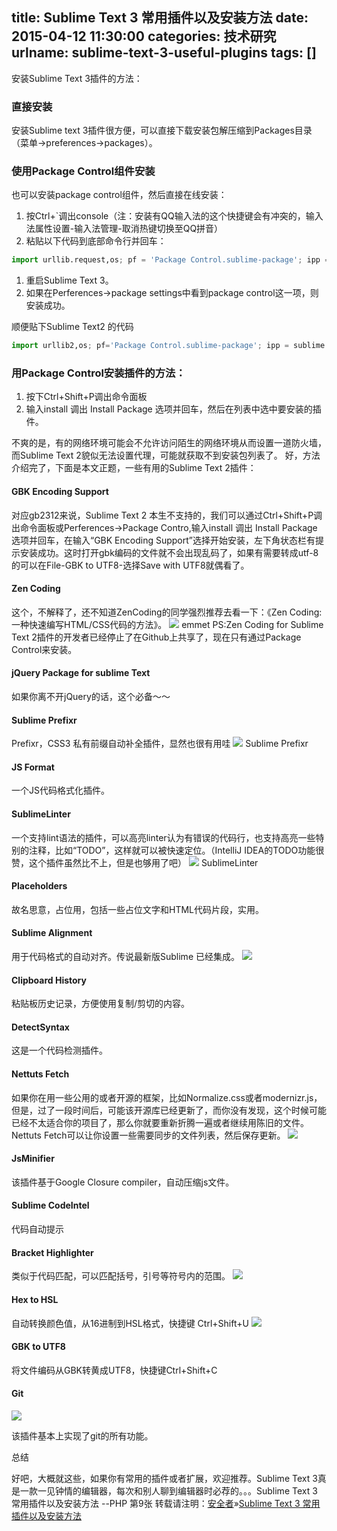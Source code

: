 title: Sublime Text 3 常用插件以及安装方法
date: 2015-04-12 11:30:00
categories: 技术研究
urlname: sublime-text-3-useful-plugins
tags: []
---
安装Sublime Text 3插件的方法：

### 直接安装 ###
安装Sublime text 3插件很方便，可以直接下载安装包解压缩到Packages目录（菜单->preferences->packages）。

### 使用Package Control组件安装 ###
也可以安装package control组件，然后直接在线安装：

1. 按Ctrl+`调出console（注：安装有QQ输入法的这个快捷键会有冲突的，输入法属性设置-输入法管理-取消热键切换至QQ拼音）
2. 粘贴以下代码到底部命令行并回车：

```python
import urllib.request,os; pf = 'Package Control.sublime-package'; ipp = sublime.installed_packages_path(); urllib.request.install_opener( urllib.request.build_opener( urllib.request.ProxyHandler()) ); open(os.path.join(ipp, pf), 'wb').write(urllib.request.urlopen( 'http://sublime.wbond.net/' + pf.replace(' ','%20')).read()) 
```
1. 重启Sublime Text 3。
2. 如果在Perferences->package settings中看到package control这一项，则安装成功。

<!--more-->

顺便贴下Sublime Text2 的代码
```python
import urllib2,os; pf='Package Control.sublime-package'; ipp = sublime.installed_packages_path(); os.makedirs( ipp ) if not os.path.exists(ipp) else None; urllib2.install_opener( urllib2.build_opener( urllib2.ProxyHandler( ))); open( os.path.join( ipp, pf), 'wb' ).write( urllib2.urlopen( 'http://sublime.wbond.net/' +pf.replace( ' ','%20' )).read()); print( 'Please restart Sublime Text to finish installation') 
```
### 用Package Control安装插件的方法： ###

1. 按下Ctrl+Shift+P调出命令面板
2. 输入install 调出 Install Package 选项并回车，然后在列表中选中要安装的插件。

不爽的是，有的网络环境可能会不允许访问陌生的网络环境从而设置一道防火墙，而Sublime Text 2貌似无法设置代理，可能就获取不到安装包列表了。
好，方法介绍完了，下面是本文正题，一些有用的Sublime Text 2插件：

#### GBK Encoding Support ####
对应gb2312来说，Sublime Text 2 本生不支持的，我们可以通过Ctrl+Shift+P调出命令面板或Perferences->Package Contro,输入install 调出 Install Package 选项并回车，在输入“GBK Encoding Support”选择开始安装，左下角状态栏有提示安装成功。这时打开gbk编码的文件就不会出现乱码了，如果有需要转成utf-8的可以在File-GBK to UTF8-选择Save with UTF8就偶看了。

#### Zen Coding ####
这个，不解释了，还不知道ZenCoding的同学强烈推荐去看一下：《Zen Coding: 一种快速编写HTML/CSS代码的方法》。
![](/images/tp_old/image/20150412/20150412193755_30747.png)
emmet
PS:Zen Coding for Sublime Text 2插件的开发者已经停止了在Github上共享了，现在只有通过Package Control来安装。

#### jQuery Package for sublime Text ####
如果你离不开jQuery的话，这个必备～～

#### Sublime Prefixr ####
Prefixr，CSS3 私有前缀自动补全插件，显然也很有用哇
![](/images/tp_old/image/20150412/20150412193811_66979.png)
Sublime Prefixr

#### JS Format ####

一个JS代码格式化插件。

#### SublimeLinter ####

一个支持lint语法的插件，可以高亮linter认为有错误的代码行，也支持高亮一些特别的注释，比如“TODO”，这样就可以被快速定位。（IntelliJ IDEA的TODO功能很赞，这个插件虽然比不上，但是也够用了吧）
![](/images/tp_old/image/20150412/20150412193828_63336.png)
SublimeLinter

#### Placeholders ####

故名思意，占位用，包括一些占位文字和HTML代码片段，实用。

#### Sublime Alignment ####

用于代码格式的自动对齐。传说最新版Sublime 已经集成。
![](/images/tp_old/image/20150412/20150412193906_85088.png)

#### Clipboard History ####

粘贴板历史记录，方便使用复制/剪切的内容。

#### DetectSyntax ####

这是一个代码检测插件。

#### Nettuts Fetch ####

如果你在用一些公用的或者开源的框架，比如Normalize.css或者modernizr.js，但是，过了一段时间后，可能该开源库已经更新了，而你没有发现，这个时候可能已经不太适合你的项目了，那么你就要重新折腾一遍或者继续用陈旧的文件。Nettuts Fetch可以让你设置一些需要同步的文件列表，然后保存更新。
![](/images/tp_old/image/20150412/20150412193918_71839.jpg)

#### JsMinifier ####

该插件基于Google Closure compiler，自动压缩js文件。

#### Sublime CodeIntel ####

代码自动提示

#### Bracket Highlighter ####

类似于代码匹配，可以匹配括号，引号等符号内的范围。
![](/images/tp_old/image/20150412/20150412193926_94228.png)

#### Hex to HSL ####

自动转换颜色值，从16进制到HSL格式，快捷键 Ctrl+Shift+U
![](/images/tp_old/image/20150412/20150412193942_80866.png)

#### GBK to UTF8 ####

将文件编码从GBK转黄成UTF8，快捷键Ctrl+Shift+C

#### Git ####
![](/images/tp_old/image/20150412/20150412193951_33109.png)

该插件基本上实现了git的所有功能。


总结

好吧，大概就这些，如果你有常用的插件或者扩展，欢迎推荐。Sublime Text 3真是一款一见钟情的编辑器，每次和别人聊到编辑器时必荐的。。。Sublime Text 3 常用插件以及安装方法 --PHP 第9张
转载请注明：[安全者](http://www.cnsecer.com/)»[Sublime Text 3 常用插件以及安装方法](http://www.cnsecer.com/460.html)
